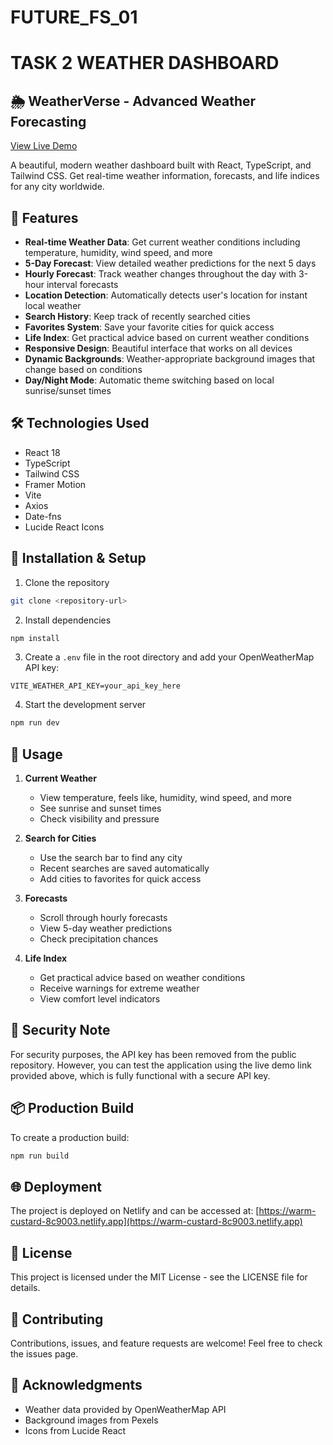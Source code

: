 # FUTURE_FS_01


# TASK 2 WEATHER DASHBOARD

## 🌦️ WeatherVerse - Advanced Weather Forecasting

[View Live Demo](https://warm-custard-8c9003.netlify.app)

A beautiful, modern weather dashboard built with React, TypeScript, and Tailwind CSS. Get real-time weather information, forecasts, and life indices for any city worldwide.

## 🚀 Features

- **Real-time Weather Data**: Get current weather conditions including temperature, humidity, wind speed, and more
- **5-Day Forecast**: View detailed weather predictions for the next 5 days
- **Hourly Forecast**: Track weather changes throughout the day with 3-hour interval forecasts
- **Location Detection**: Automatically detects user's location for instant local weather
- **Search History**: Keep track of recently searched cities
- **Favorites System**: Save your favorite cities for quick access
- **Life Index**: Get practical advice based on current weather conditions
- **Responsive Design**: Beautiful interface that works on all devices
- **Dynamic Backgrounds**: Weather-appropriate background images that change based on conditions
- **Day/Night Mode**: Automatic theme switching based on local sunrise/sunset times

## 🛠️ Technologies Used

- React 18
- TypeScript
- Tailwind CSS
- Framer Motion
- Vite
- Axios
- Date-fns
- Lucide React Icons

## 🔧 Installation & Setup

1. Clone the repository
```bash
git clone <repository-url>
```

2. Install dependencies
```bash
npm install
```

3. Create a `.env` file in the root directory and add your OpenWeatherMap API key:
```env
VITE_WEATHER_API_KEY=your_api_key_here
```

4. Start the development server
```bash
npm run dev
```

## 📱 Usage

1. **Current Weather**
   - View temperature, feels like, humidity, wind speed, and more
   - See sunrise and sunset times
   - Check visibility and pressure

2. **Search for Cities**
   - Use the search bar to find any city
   - Recent searches are saved automatically
   - Add cities to favorites for quick access

3. **Forecasts**
   - Scroll through hourly forecasts
   - View 5-day weather predictions
   - Check precipitation chances

4. **Life Index**
   - Get practical advice based on weather conditions
   - Receive warnings for extreme weather
   - View comfort level indicators

## 🔐 Security Note

For security purposes, the API key has been removed from the public repository. However, you can test the application using the live demo link provided above, which is fully functional with a secure API key.

## 📦 Production Build

To create a production build:
```bash
npm run build
```

## 🌐 Deployment

The project is deployed on Netlify and can be accessed at:
[https://warm-custard-8c9003.netlify.app](https://warm-custard-8c9003.netlify.app)

## 📄 License

This project is licensed under the MIT License - see the LICENSE file for details.

## 🤝 Contributing

Contributions, issues, and feature requests are welcome! Feel free to check the issues page.

## 👏 Acknowledgments

- Weather data provided by OpenWeatherMap API
- Background images from Pexels
- Icons from Lucide React
